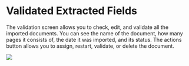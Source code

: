 # Validated Extracted Fields

The validation screen allows you to check, edit, and validate all the imported documents. You can see the name of the document, how many pages it consists of, the date it was imported, and its status. The actions button allows you to assign, restart, validate, or delete the document.

![](https://lh7-us.googleusercontent.com/Qsuq276tKp5GdkYv3Jfcjqske-IBpS-KqAtYf4q5mwEy6SFbsl9hC4oC94m8jwgnAOmTT7uHn2RPen-rXLo6q0ya7tHsJxjr0dbBeLDx6dAnjF6B0czSDQJxdDhx-E7OZD6MFZh-237jAfPrgQF0wGQ)
